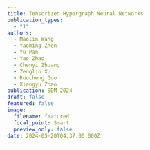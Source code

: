 ```yaml
---
title: Tensorized Hypergraph Neural Networks
publication_types:
  - "1"
authors:
  - Maolin Wang
  - Yaoming Zhen
  - Yu Pan
  - Yao Zhao
  - Chenyi Zhuang
  - Zenglin Xu
  - Ruocheng Guo
  - Xiangyu Zhao
publication: SDM 2024
draft: false
featured: false
image:
  filename: featured
  focal_point: Smart
  preview_only: false
date: 2024-05-20T04:37:00.000Z
---
```

